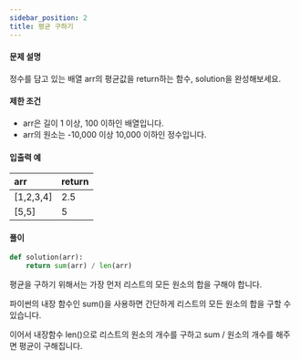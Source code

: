 ```yaml
---
sidebar_position: 2
title: 평균 구하기
---
```


#### 문제 설명

정수를 담고 있는 배열 arr의 평균값을 return하는 함수, solution을 완성해보세요.

#### 제한 조건

- arr은 길이 1 이상, 100 이하인 배열입니다.
- arr의 원소는 -10,000 이상 10,000 이하인 정수입니다.

#### 입출력 예

| arr       | return |
| :-------- | :----- |
| [1,2,3,4] | 2.5    |
| [5,5]     | 5      |

#### 풀이

```python title=
def solution(arr):
    return sum(arr) / len(arr)
```

평균을 구하기 위해서는 가장 먼저 리스트의 모든 원소의 합을 구해야 합니다.

파이썬의 내장 함수인 sum()을 사용하면 간단하게 리스트의 모든 원소의 합을 구할 수 있습니다.

이어서 내장함수 len()으로 리스트의 원소의 개수를 구하고 sum / 원소의 개수를 해주면 평균이 구해집니다.
